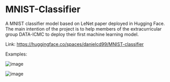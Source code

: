 # MNIST-Classifier
A MNIST classifier model based on LeNet paper deployed in Hugging Face. The main intention of the project is to help members of the extracurricular group DATA-ICMC to deploy their first machine learning model.

Link: https://huggingface.co/spaces/danielcd99/MNIST-classifier

Examples:

![image](https://user-images.githubusercontent.com/40178648/232182961-965d6ac1-5be5-423b-977d-9f911b2702f6.png)

![image](https://user-images.githubusercontent.com/40178648/232182979-2b79e2be-3c64-441b-9d25-ef26e0c8c85c.png)



